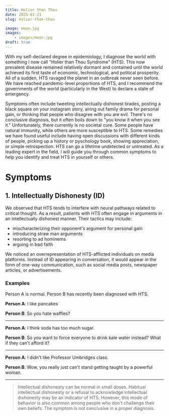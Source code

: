 ```yaml
---
title: Holier than Thou
date: 2025-01-21
slug: holier-than-thou

image: moon.jpg
images:
    - images/moon.jpg
draft: true
---
```


With my self-declared degree in epidemiology, I diagnose the world with something I now call "Holier than Thou Syndrome" (HTS). This now prevalent disease remained relatively dormant and contained until the world achieved its first taste of economic, technological, and political prosperity. All of a sudden, HTS ravaged the planet in an outbreak never seen before. We have reached pandemic-level proportions of HTS, and I recommend the governments of the world (particularly in the West) to declare a state of emergency. 

Symptoms often include tweeting intellectually dishonest tirades, posting a black square on your instagram story, airing out family drama for personal gain, or thinking that people who disagree with you are evil. There's no conclusive diagnosis, but it often boils down to "you know it when you see it." Unfortunately, there currently is no societal cure. Some people have natural immunity, while others are more susceptible to HTS. Some remedies we have found useful include having open discussions with different kinds of people, picking up a history or pyschology book, showing appreciation, or simple retrospection. HTS can go a lifetime undetected or untreated. As a leading expert in the field, I will guide you through common symptoms to help you identify and treat HTS in yourself or others. 

# Symptoms
## 1. Intellectually Dishonesty (ID)
We observed that HTS tends to interfere with neural pathways related to critical thought. As a result, patients with HTS often engage in arguments in an intellectually dishonest manner. Their tactics may include:

- mischaracterizing their opponent's argument for personal gain
- introducing straw man arguments
- resorting to ad hominems
- arguing in bad faith

We noticed an overrepresentation of HTS-afflicted individuals on media platforms. Instead of ID appearing in conversation, it would appear in the form of one-way communication, such as social media posts, newspaper articles, or advertisements. 

### Examples
Person A is normal. Person B has recently been diagnosed with HTS.

**Person A**: I like pancakes

**Person B**: So you hate waffles?
<hr>

**Person A**: I think soda has too much sugar.

**Person B**: So you want to force everyone to drink kale water instead? What if they can't afford it?
<hr>

**Person A**: I didn't like Professor Umbridges class. 

**Person B**: Wow, you really just can't stand getting taught by a powerful woman. 
<hr>

> Intellectual dishonesty can be normal in small doses. Habitual intellectual dishonesty or a refusal to acknowledge intellectual dishonesty may be an indicator of HTS. However, this mode of behavior is also common among people who don't challenge their own beliefs. The symptom is not conclusive in a proper diagnosis. 

